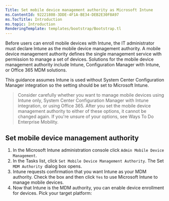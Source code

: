```yaml
---
Title: Set mobile device management authority as Microsoft Intune
ms.ContentId: 92221808-3DDE-4F1A-BE34-DEB2E30F8A97
ms.TocTitle: Introduction
ms.topic: Introduction
RenderingTemplate: templates/bootstrap/Bootstrap.tl
---
```


Before users can enroll mobile devices with Intune, the IT administrator must declare Intune as the mobile device management authority. A mobile device management authority defines the single management service with permission to manage a set of devices. Solutions for the mobile device management authority include Intune, Configuration Manager with Intune, or Office 365 MDM solutions.

This guidance assumes Intune is used without System Center Configuration Manager integration so the setting should be set to Microsoft Intune.

> Consider carefully whether you want to manage mobile devices using Intune only, System Center Configuration Manager with Intune integration, or using Office 365. After you set the mobile device management authority to either of these options, it cannot be changed again. If you're unsure of your options, see Ways To Do Enterprise Mobility.

## Set mobile device management authority
1. In the Microsoft Intune administration console click `Admin Mobile Device Management`.
2. In the  Tasks  list, click `Set Mobile Device Management Authority`. The  Set `MDM Authority `dialog box opens.
3. Intune requests confirmation that you want Intune as your MDM authority. Check the box and then click `Yes` to use Microsoft Intune to manage mobile devices.
4. Now that Intune is the MDM authority, you can enable device enrollment for devices. Pick your target platform:

